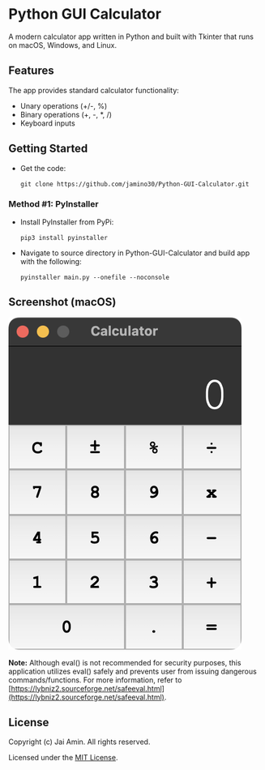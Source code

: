 # Python GUI Calculator

A modern calculator app written in Python and built with Tkinter that runs on macOS, Windows, and Linux.

## Features
The app provides standard calculator functionality:
- Unary operations (+/-, %)
- Binary operations (+, -, *, /)
- Keyboard inputs

## Getting Started
- Get the code:
    ```
    git clone https://github.com/jamino30/Python-GUI-Calculator.git
    ```
    
### Method #1: PyInstaller
- Install PyInstaller from PyPi:
    ```
    pip3 install pyinstaller
    ```
- Navigate to source directory in Python-GUI-Calculator and build app with the following:
    ```
    pyinstaller main.py --onefile --noconsole
    ```

## Screenshot (macOS)
![Calculator Screenshot](CalculatorScreenshot.png)

__Note:__ Although eval() is not recommended for security purposes,
this application utilizes eval() safely and prevents user
from issuing dangerous commands/functions. For more information, refer to
[https://lybniz2.sourceforge.net/safeeval.html](https://lybniz2.sourceforge.net/safeeval.html).

## License
Copyright (c) Jai Amin. All rights reserved.

Licensed under the [MIT License](./LICENSE).
